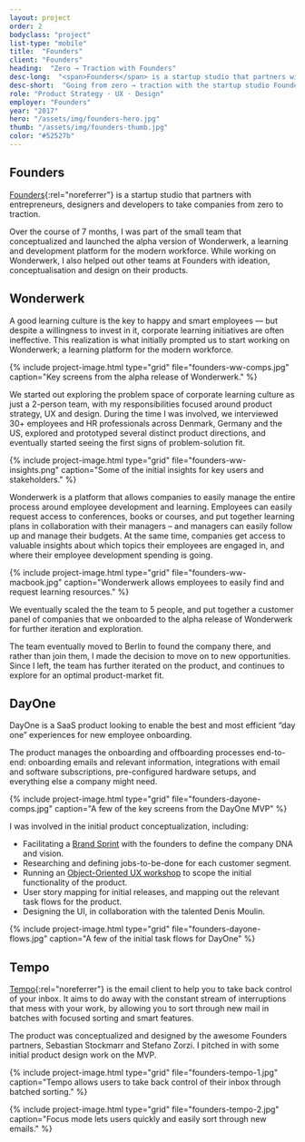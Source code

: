 ```yaml
---
layout: project
order: 2
bodyclass: "project"
list-type: "mobile"
title:  "Founders"
client: "Founders"
heading:  "Zero → Traction with Founders"
desc-long:  "<span>Founders</span> is a startup studio that partners with entrepreneurs, designers and developers to build products and launch startups from scratch."
desc-short:  "Going from zero → traction with the startup studio Founders"
role: "Product Strategy · UX · Design"
employer: "Founders"
year: "2017"
hero: "/assets/img/founders-hero.jpg"
thumb: "/assets/img/founders-thumb.jpg"
color: "#52527b"
---
```


## Founders
[Founders](https://www.founders.as){:rel="noreferrer"} is a startup studio that partners with entrepreneurs, designers and developers to take companies from zero to traction.

Over the course of 7 months, I was part of the small team that conceptualized and launched the alpha version of Wonderwerk, a learning and development platform for the modern workforce. While working on Wonderwerk, I also helped out other teams at Founders with ideation, conceptualisation and design on their products.

## Wonderwerk
A good learning culture is the key to happy and smart employees — but despite a willingness to invest in it, corporate learning initiatives are often ineffective. This realization is what initially prompted us to start working on Wonderwerk; a learning platform for the modern workforce.

{% include project-image.html type="grid" file="founders-ww-comps.jpg" caption="Key screens from the alpha release of Wonderwerk." %}

We started out exploring the problem space of corporate learning culture as just a 2-person team, with my responsibilities focused around product strategy, UX and design. During the time I was involved, we interviewed 30+ employees and HR professionals across Denmark, Germany and the US, explored and prototyped several distinct product directions, and eventually started seeing the first signs of problem-solution fit.

{% include project-image.html type="grid" file="founders-ww-insights.png" caption="Some of the initial insights for key users and stakeholders." %}

Wonderwerk is a platform that allows companies to easily manage the entire process around employee development and learning. Employees can easily request access to conferences, books or courses, and put together learning plans in collaboration with their managers – and managers can easily follow up and manage their budgets. At the same time, companies get access to valuable insights about which topics their employees are engaged in, and where their employee development spending is going.

{% include project-image.html type="grid" file="founders-ww-macbook.jpg" caption="Wonderwerk allows employees to easily find and request learning resources." %}

We eventually scaled the the team to 5 people, and put together a customer panel of companies that we onboarded to the alpha release of Wonderwerk for further iteration and exploration.

The team eventually moved to Berlin to found the company there, and rather than join them, I made the decision to move on to new opportunities. Since I left, the team has further iterated on the product, and continues to explore for an optimal product-market fit.

## DayOne
DayOne is a SaaS product looking to enable the best and most efficient “day one” experiences for new employee onboarding.

The product manages the onboarding and offboarding processes end-to-end: onboarding emails and relevant information, integrations with email and software subscriptions, pre-configured hardware setups, and everything else a company might need.

{% include project-image.html type="grid" file="founders-dayone-comps.jpg" caption="A few of the key screens from the DayOne MVP" %}

I was involved in the initial product conceptualization, including:
- Facilitating a [Brand Sprint](https://library.gv.com/the-three-hour-brand-sprint-3ccabf4b768a) with the founders to define the company DNA and vision.
- Researching and defining jobs-to-be-done for each customer segment.
- Running an [Object-Oriented UX workshop](https://alistapart.com/article/ooux-a-foundation-for-interaction-design) to scope the initial functionality of the product.
- User story mapping for initial releases, and mapping out the relevant task flows for the product.
- Designing the UI, in collaboration with the talented Denis Moulin.

{% include project-image.html type="grid" file="founders-dayone-flows.jpg" caption="A few of the initial task flows for DayOne" %}

## Tempo
[Tempo](https://www.yourtempo.co){:rel="noreferrer"} is the email client to help you to take back control of your inbox. It aims to do away with the constant stream of interruptions that mess with your work, by allowing you to sort through new mail in batches with focused sorting and smart features.

The product was conceptualized and designed by the awesome Founders partners, Sebastian Stockmarr and Stefano Zorzi. I pitched in with some initial product design work on the MVP.

{% include project-image.html type="grid" file="founders-tempo-1.jpg" caption="Tempo allows users to take back control of their inbox through batched sorting." %}

{% include project-image.html type="grid" file="founders-tempo-2.jpg" caption="Focus mode lets users quickly and easily sort through new emails." %}
